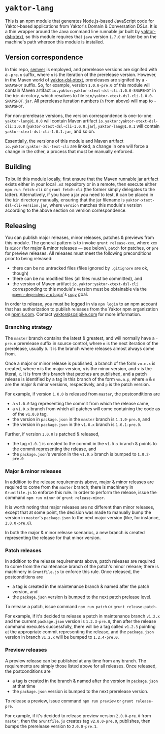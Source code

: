 # `yaktor-lang`
This is an npm module that generates Node.js-based JavaScript code for Yaktor-based applications from Yaktor's Domain & Conversation DSLs.  It is a thin wrapper around the Java command line runnable jar built by [yaktor-dsl-xtext](https://github.com/SciSpike/yaktor-dsl-xtext), so this module requires that `java` version `1.7.0` or later be on the machine's path whereon this module is installed.

## Version correspondence
In this repo, [semver](http://semver.org/) is employed, and prerelease versions are signifed with a `-pre.n` suffix, where `n` is the iteration of the prerelease version. However, in the Maven world of [yaktor-dsl-xtext](https://github.com/SciSpike/yaktor-dsl-xtext),
prereleases are signifed by a `-SNAPSHOT` suffix.  So, for example, version `1.0.0-pre.0` of this module will contain Maven artifact `io.yaktor:yaktor-xtext-dsl-cli:1.0.0-SNAPSHOT` in the `bin` directory, which resolves to file `bin/yaktor-xtext-dsl-cli-1.0.0-SNAPSHOT.jar`.  All prerelease iteration numbers (`n` from above) will map to `-SNAPSHOT`.

For non-prerelease versions, the version correspondence is one-to-one:  `yaktor-lang@1.0.0` will contain Maven artifact `io.yaktor:yaktor-xtext-dsl-cli:1.0.0` (`yaktor-xtext-dsl-cli-1.0.0.jar`), `yaktor-lang@1.0.1` will contain `yaktor-xtext-dsl-cli-1.0.1.jar`, and so on.

Essentially, the versions of this module and Maven artifact `io.yaktor:yaktor-dsl-text-cli` are linked; a change in one will force a change in the other, a process that must be manually enforced.

## Building

To build this module locally, first ensure that the Maven runnable jar artifact exists either in your local `.m2` repository or in a remote, then execute either `npm run fetch-cli` or `grunt fetch-cli` (the former simply delegates to the latter).  Alternatively, if you have a jar you need to test, it can be placed in the `bin` directory manually, ensuring that the jar filename is `yaktor-xtext-dsl-cli-version.jar`, where `version` matches this module's version according to the above section on version correspondence.

## Releasing

You can publish major releases, minor releases, patches & previews from this module.  The general pattern is to invoke `grunt release-xxx`, where `xxx` is `minor` (for major & minor releases — see below), `patch` for patches, or `pre` for preview releases.  All releases must meet the following preconditions prior to being released:

* there can be no untracked files (files ignored by `.gitignore` are ok, though)
* there can be no modified files (all files must be committed), and
* the version of Maven artifact `io.yaktor:yaktor-xtext-dsl-cli` corresponding to this module's version must be obtainable via the [`maven-dependency-plugin`](http://maven.apache.org/plugins/maven-dependency-plugin/index.html)'s [`copy`](http://maven.apache.org/plugins/maven-dependency-plugin/copy-mojo.html) goal.

In order to release, you must be logged in via `npm login` to an npm account that has authorization to publish releases from the Yaktor npm organization on [npmjs.com](https://www.npmjs.com).  Contact yaktor@scsipike.com for more information.

### Branching strategy

The `master` branch contains the latest & greatest, and will normally have a `-pre.n` prerelease suffix in source control, where `n` is the next iteration of the prerelease, usually `0`.  It is the branch where releases almost always come from.

Once a major or minor release is published, a branch of the form `vm.n.x` is created, where `m` is the major version, `n` is the minor version, and `x` is the literal, `x`.  It is from this branch that patches are published, and a patch release is identified by a tag in this branch of the form `vm.n.p`, where `m` & `n` are the major & minor versions, respectively, and `p` is the patch version.

For example, if version `1.0.0` is released from `master`, the postconditions are

- a `v1.0.0` tag representing the commit from which the release came,
- a `v1.0.x` branch from which all patches will come containing the code as of the `v1.0.0` tag,
- the version in `package.json` in the `master` branch is `1.1.0-pre.0`, and
- the version in `package.json` in the `v1.0.x` branch is `1.0.1-pre.0`.

Further, if version `1.0.0` is patched & released,

* the tag `v1.0.1` is created to the commit in the `v1.0.x` branch & points to the commit representing the release, and
* the `package.json`'s version in the `v1.0.x` branch is bumped to `1.0.2-pre.0`

### Major & minor releases

In addition to the release requirements above, major & minor releases are required to come from the `master` branch; there is machinery in `Gruntfile.js` to enforce this rule.  In order to perform the release, issue the command `npm run minor` or `grunt release-minor`.

It is worth noting that major releases are no different than minor releases, except that at some point, the decision was made to manually bump the version in `master`'s `package.json` to the next major version (like, for instance, `2.0.0-pre.0`).

In both the major & minor release scenarios, a new branch is created representing the release for that minor version.

### Patch releases

In addition to the release requirements above, patch releases are required to come from the maintenance branch of the patch's minor release; there is machinery in `Gruntfile.js` to enforce this rule.  Once released, the postconditions are

* a tag is created in the maintenance branch & named after the patch version, and
* the `package.json` version is bumped to the next patch prelease level.

To release a patch, issue command `npm run patch` or `grunt release-patch`.

For example, if it's decided to release a patch in maintenance branch `v1.2.x` and the current `package.json` version is `1.2.3-pre.0`, then after the release command executes successfully, there will be a tag called `v1.2.3` pointing at the appropriate commit representing the release, and the `package.json` version in branch `v1.2.x` will be bumped to `1.2.4-pre.0`.

### Preview releases

A preview release can be published at any time from any branch.  The requirements are simply those listed above for all releases.  Once released, the postconditions are

- a tag is created in the branch & named after the version in `package.json` at that time
- the `package.json` version is bumped to the next prerelease version.

To release a preview, issue command `npm run preview` or `grunt release-pre`.

For example, if it's decided to release preview version `2.0.0-pre.0` from `master`, then the `Gruntfile.js` creates tag `v2.0.0-pre.0`, publishes, then bumps the prerelease version to `2.0.0-pre.1`.